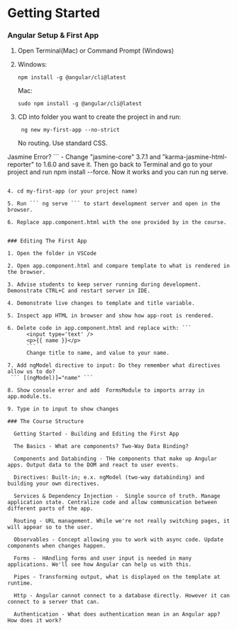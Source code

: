 # Getting Started

### Angular Setup & First App


1. Open Terminal(Mac) or Command Prompt (Windows) 

2.  Windows:
    ``` 
    npm install -g @angular/cli@latest
    ```
    Mac:
    ```
    sudo npm install -g @angular/cli@latest
    ```

3. CD into folder you want to create the project in and run:

   ``` ng new my-first-app --no-strict```

    No routing. Use standard CSS.

  Jasmine Error? ```
    - Change "jasmine-core" 3.7.1 and "karma-jasmine-html-reporter" to 1.6.0 and save it. Then go back to Terminal and go to your project and run npm install --force. Now it works and you can run ng serve.
```

4. cd my-first-app (or your project name)

5. Run ``` ng serve ``` to start development server and open in the browser.

6. Replace app.component.html with the one provided by in the course.


### Editing The First App

1. Open the folder in VSCode

2. Open app.component.html and compare template to what is rendered in the browser.

3. Advise students to keep server running during development. Demonstrate CTRL+C and restart server in IDE.

4. Demonstrate live changes to template and title variable.

5. Inspect app HTML in browser and show how app-root is rendered. 

6. Delete code in app.component.html and replace with: ```
      <input type='text' />
      <p>{{ name }}</p>
      ```
      Change title to name, and value to your name.

7. Add ngModel directive to input: Do they remember what directives allow us to do?
 ``` [(ngModel)]="name" ```

8. Show console error and add  FormsModule to imports array in app.module.ts.

9. Type in to input to show changes

### The Course Structure

  Getting Started - Building and Editing the First App
  
  The Basics - What are components? Two-Way Data Binding?
  
  Components and Databinding - THe components that make up Angular apps. Output data to the DOM and react to user events.
  
  Directives: Built-in; e.x. ngModel (two-way databinding) and building your own directives.
  
  Services & Dependency Injection -  Single source of truth. Manage application state. Centralize code and allow communication between different parts of the app. 

  Routing - URL management. While we're not really switching pages, it will appear so to the user.

  Observables - Concept allowing you to work with async code. Update components when changes happen.

  Forms -  HAndling forms and user input is needed in many applications. We'll see how Angular can help us with this.

  Pipes - Transforming output, what is displayed on the template at runtime. 

  Http - Angular cannot connect to a database directly. However it can connect to a server that can.

  Authentication - What does authentication mean in an Angular app? How does it work?


